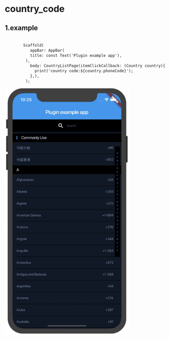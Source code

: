 # country_code

## 1.example
```

        Scaffold(
           appBar: AppBar(
           title: const Text('Plugin example app'),
         ),
           body: CountryListPage(itemClickCallback: (Country country){
             print('country code:${country.phoneCode}');
           },),
         );

```

<img src="https://github.com/wilson23yang/country_code/blob/master/example/img/page.jpg" align="left" height="769" width="388" >

<br>

